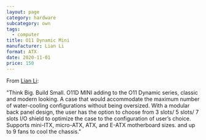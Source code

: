 ```yaml
---
layout: page
category: hardware
subcategory: own
tags:
  - computer
title: O11 Dynamic Mini
manufacturer: Lian Li
format: ATX
date: 2020-11-01
price: 150
---
```


From [Lian Li](https://lian-li.com/product/o11-dynamic-mini/):

"Think Big. Build Small. O11D MINI adding to the O11 Dynamic series, classic and modern looking. A case that would accommodate the maximum number of water-cooling configurations without being oversized. With a modular back panel design, the user has the option to choose from 3 slots/ 5 slots/ 7 slots I/O shield to optimize the case to the configuration of user’s choice. Supports mini-ITX, micro-ATX, ATX, and E-ATX motherboard sizes. and up to 9 fans to cool the chassis."
